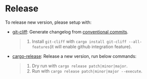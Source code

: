# Release

To release new version, please setup with:

- [git-cliff](https://github.com/orhun/git-cliff): Generate changelog from [conventional commits](https://www.conventionalcommits.org/).

  > 1. Install `git-cliff` with `cargo install git-cliff --all-features`(it will enable github integration feature).

- [cargo-release](https://github.com/crate-ci/cargo-release): Release a new version, run below commands:

  > 1. Dry run with `cargo release patch|minor|major`.
  > 2. Run with `cargo release patch|minor|major --execute`.
